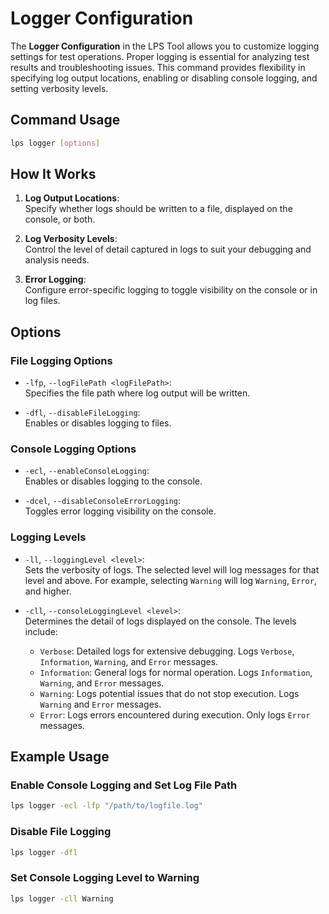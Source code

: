 
# Logger Configuration

The **Logger Configuration** in the LPS Tool allows you to customize logging settings for test operations. Proper logging is essential for analyzing test results and troubleshooting issues. This command provides flexibility in specifying log output locations, enabling or disabling console logging, and setting verbosity levels.

## Command Usage

```bash
lps logger [options]
```

## How It Works

1. **Log Output Locations**:  
   Specify whether logs should be written to a file, displayed on the console, or both.

2. **Log Verbosity Levels**:  
   Control the level of detail captured in logs to suit your debugging and analysis needs.

3. **Error Logging**:  
   Configure error-specific logging to toggle visibility on the console or in log files.

## Options

### File Logging Options
- `-lfp`, `--logFilePath <logFilePath>`:  
  Specifies the file path where log output will be written.

- `-dfl`, `--disableFileLogging`:  
  Enables or disables logging to files.

### Console Logging Options
- `-ecl`, `--enableConsoleLogging`:  
  Enables or disables logging to the console.

- `-dcel`, `--disableConsoleErrorLogging`:  
  Toggles error logging visibility on the console.

### Logging Levels
- `-ll`, `--loggingLevel <level>`:  
  Sets the verbosity of logs. The selected level will log messages for that level and above. For example, selecting `Warning` will log `Warning`, `Error`, and higher.

- `-cll`, `--consoleLoggingLevel <level>`:  
  Determines the detail of logs displayed on the console. The levels include:

  - `Verbose`: Detailed logs for extensive debugging. Logs `Verbose`, `Information`, `Warning`, and `Error` messages.
  - `Information`: General logs for normal operation. Logs `Information`, `Warning`, and `Error` messages.
  - `Warning`: Logs potential issues that do not stop execution. Logs `Warning` and `Error` messages.
  - `Error`: Logs errors encountered during execution. Only logs `Error` messages.

## Example Usage

### Enable Console Logging and Set Log File Path
```bash
lps logger -ecl -lfp "/path/to/logfile.log"
```

### Disable File Logging
```bash
lps logger -dfl
```

### Set Console Logging Level to Warning
```bash
lps logger -cll Warning
```
